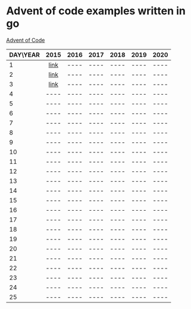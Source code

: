 # Advent of code examples written in go

[Advent of Code](https://adventofcode.com/ "Advent of Code")

|DAY\YEAR|2015                                                                                     |2016|2017|2018|2019|2020|
|--------|:---------------------------------------------------------------------------------------:|:--:|:--:|:--:|:--:|:--:|
|1       |[link](https://github.com/hskwakr/misc-go/tree/main/src/AdventOfCode/aoc2015/day1 "link")|----|----|----|----|----|
|2       |[link](https://github.com/hskwakr/misc-go/tree/main/src/AdventOfCode/aoc2015/day2 "link")|----|----|----|----|----|
|3       |[link](https://github.com/hskwakr/misc-go/tree/main/src/AdventOfCode/aoc2015/day3 "link")|----|----|----|----|----|
|4       |----                                                                                     |----|----|----|----|----|
|5       |----                                                                                     |----|----|----|----|----|
|6       |----                                                                                     |----|----|----|----|----|
|7       |----                                                                                     |----|----|----|----|----|
|8       |----                                                                                     |----|----|----|----|----|
|9       |----                                                                                     |----|----|----|----|----|
|10      |----                                                                                     |----|----|----|----|----|
|11      |----                                                                                     |----|----|----|----|----|
|12      |----                                                                                     |----|----|----|----|----|
|13      |----                                                                                     |----|----|----|----|----|
|14      |----                                                                                     |----|----|----|----|----|
|15      |----                                                                                     |----|----|----|----|----|
|16      |----                                                                                     |----|----|----|----|----|
|17      |----                                                                                     |----|----|----|----|----|
|18      |----                                                                                     |----|----|----|----|----|
|19      |----                                                                                     |----|----|----|----|----|
|20      |----                                                                                     |----|----|----|----|----|
|21      |----                                                                                     |----|----|----|----|----|
|22      |----                                                                                     |----|----|----|----|----|
|23      |----                                                                                     |----|----|----|----|----|
|24      |----                                                                                     |----|----|----|----|----|
|25      |----                                                                                     |----|----|----|----|----|
